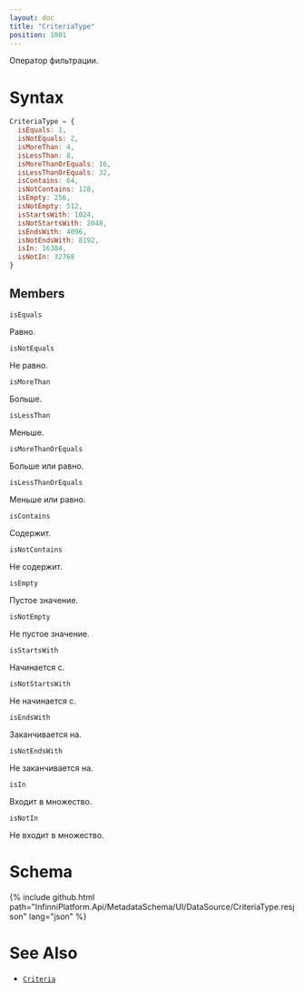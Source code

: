 ```yaml
---
layout: doc
title: "CriteriaType"
position: 1001
---
```


Оператор фильтрации.

# Syntax

```js
CriteriaType = {
  isEquals: 1,
  isNotEquals: 2,
  isMoreThan: 4,
  isLessThan: 8,
  isMoreThanOrEquals: 16,
  isLessThanOrEquals: 32,
  isContains: 64,
  isNotContains: 128,
  isEmpty: 256,
  isNotEmpty: 512,
  isStartsWith: 1024,
  isNotStartsWith: 2048,
  isEndsWith: 4096,
  isNotEndsWith: 8192,
  isIn: 16384,
  isNotIn: 32768
}
```

## Members

`isEquals`

Равно.

`isNotEquals`

Не равно.

`isMoreThan`

Больше.

`isLessThan`

Меньше.

`isMoreThanOrEquals`

Больше или равно.

`isLessThanOrEquals`

Меньше или равно.

`isContains`

Содержит.

`isNotContains`

Не содержит.

`isEmpty`

Пустое значение.

`isNotEmpty`

Не пустое значение.

`isStartsWith`

Начинается с.

`isNotStartsWith`

Не начинается с.

`isEndsWith`

Заканчивается на.

`isNotEndsWith`

Не заканчивается на.

`isIn`

Входит в множество.

`isNotIn`

Не входит в множество.

# Schema

{% include github.html path="InfinniPlatform.Api/MetadataSchema/UI/DataSource/CriteriaType.resjson" lang="json" %}

# See Also

* [`Criteria`](../Criteria/)
